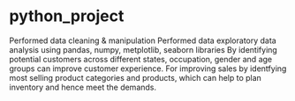 # python_project
Performed data cleaning & manipulation
Performed data exploratory data analysis using pandas, numpy, metplotlib, seaborn libraries
By identifying potential customers across different states, occupation, gender and age groups can improve customer experience.
For improving sales by identfying most selling product categories and products, which can help to plan inventory and hence meet the demands.
